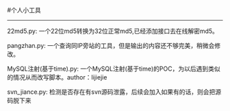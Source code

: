 #个人小工具
____________
22md5.py:
    一个22位md5转换为32位正常md5,已经添加接口去在线解密md5。

pangzhan.py:
    一个查询同IP旁站的工具，但是输出的内容还不够完美，稍微会修改。

MySQL注射(基于time).py:
	一个MySQL注射(基于time)的POC，为以后遇到类似的情况从而改写脚本。author：lijiejie


svn_jiance.py:
    检测是否存在有svn源码泄露，后续会加入如果有的话，则会把源码脱下来

